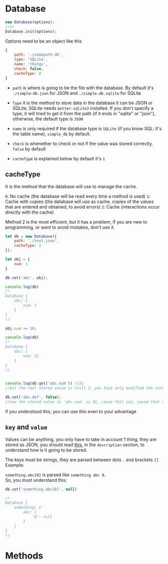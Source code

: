 # Database
```js
new Database(options);
//or 
Database.init(options);
```

Options need to be an object like this
```js
{ 
    path: './somepath.db', 
    type: 'SQLite',
    name: 'things',
    check: false,
    cacheType: 0
}
```

* `path` is where is going to be the file with the database. By default it's `./simple-db.json` for JSON and `./simple-db.sqlite` for SQLite

* `Type` it is the method to store data in the database it can be JSON or SQLite, SQLite needs `better-sqlite3` installed. If you don't specify a type, it will tried to get it from the path (if it ends in "sqlite" or "json"), otherwise, the default type is `JSON` 

* `name` is only required if the database type is `SQLite` (if you know SQL: it's the table name), `simple_db` by default.

* `check` is whenether to check or not if the value was stored correctly, `false` by default

* `cacheType` is explained below by default it's `1`

## cacheType
It is the method that the database will use to manage the cache.  

`0`: No cache (the database will be read every time a method is used)
`1`: Cache with copies (the database will use as cache, copies of the values that are entered and obtained, to avoid errors)
`2`: Cache (interactions occur directly with the cache)

Method 2 is the most efficient, but it has a problem, if you are new to programming, or want to avoid mistakes, don't use it.

```js
let db = new Database({
    path: './test.json',
    cacheType: 2
});

let obj = {
    num: 1
}

db.set('abc', obj);

console.log(db)
/*
Database {
    abc: {
        num: 1
    }
}
*/

obj.num += 30;

console.log(db)
/*
Database {
    abc: {
        num: 31
    }
}
*/


console.log(db.get('abc.num')) //31
//but the real stored value is still 1, you have only modified the cache value

db.set('abc.def', false);
//now the stored value in 'abc.num' is 31, cause thit set, saved that value from the cache
```

if you understood this, you can use this even to your advantage


## `key` and `value`

Values can be anything, you only have to take in account 1 thing, 
they are stored as JSON, you should read [this](https://developer.mozilla.org/en-US/docs/Web/JavaScript/Reference/Global_Objects/JSON/stringify), in the `description` section, to understand how is it going to be stored.

The keys must be strings, they are parsed between dots `.` and brackets `[]`
Example:

`something.abc[0]` is parsed like `something abc 0`.  
So, you must understand this:
```js
db.set('something.abc[0]', null)

/*
Database {
    something: {
        abc: {
            '0': null
        }
    }
}
*/
```

# Methods

